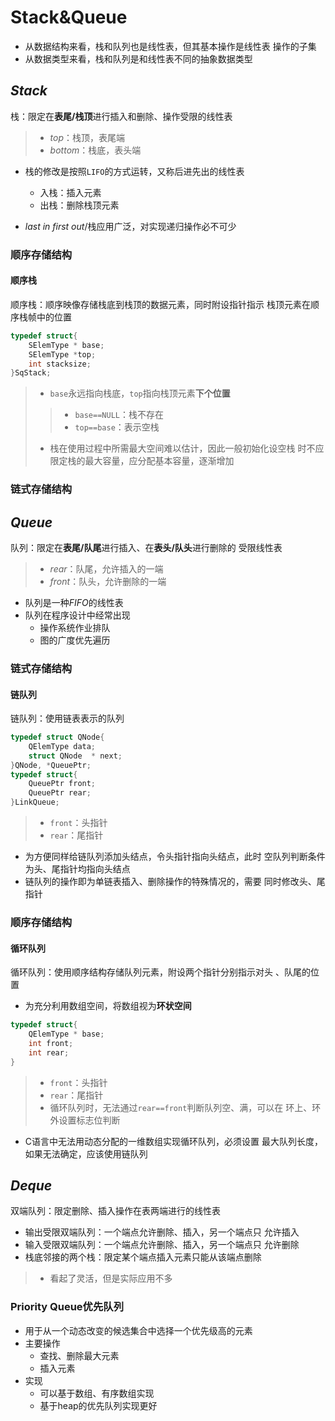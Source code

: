 #	Stack&Queue

-	从数据结构来看，栈和队列也是线性表，但其基本操作是线性表
	操作的子集
-	从数据类型来看，栈和队列是和线性表不同的抽象数据类型

##	*Stack*

栈：限定在**表尾/栈顶**进行插入和删除、操作受限的线性表

> - *top*：栈顶，表尾端
> - *bottom*：栈底，表头端

-	栈的修改是按照`LIFO`的方式运转，又称后进先出的线性表
	-	入栈：插入元素
	-	出栈：删除栈顶元素

-	*last in first out*/栈应用广泛，对实现递归操作必不可少

###	顺序存储结构

####	顺序栈

顺序栈：顺序映像存储栈底到栈顶的数据元素，同时附设指针指示
栈顶元素在顺序栈帧中的位置

```c
typedef struct{
	SElemType * base;
	SElemType *top;
	int stacksize;
}SqStack;
```

> - `base`永远指向栈底，`top`指向栈顶元素**下个位置**
> > -	`base==NULL`：栈不存在
> > -	`top==base`：表示空栈
> - 栈在使用过程中所需最大空间难以估计，因此一般初始化设空栈
	时不应限定栈的最大容量，应分配基本容量，逐渐增加

###	链式存储结构

##	*Queue*

队列：限定在**表尾/队尾**进行插入、在**表头/队头**进行删除的
受限线性表

> - *rear*：队尾，允许插入的一端
> - *front*：队头，允许删除的一端

-	队列是一种*FIFO*的线性表
-	队列在程序设计中经常出现
	-	操作系统作业排队
	-	图的广度优先遍历

###	链式存储结构

####	链队列

链队列：使用链表表示的队列

```c
typedef struct QNode{
	QElemType data;
	struct QNode  * next;
}QNode, *QueuePtr;
typedef struct{
	QueuePtr front;
	QueuePtr rear;
}LinkQueue;
```

> - `front`：头指针
> - `rear`：尾指针

-	为方便同样给链队列添加头结点，令头指针指向头结点，此时
	空队列判断条件为头、尾指针均指向头结点
-	链队列的操作即为单链表插入、删除操作的特殊情况的，需要
	同时修改头、尾指针

###	顺序存储结构

####	循环队列

循环队列：使用顺序结构存储队列元素，附设两个指针分别指示对头
、队尾的位置

-	为充分利用数组空间，将数组视为**环状空间**

```c
typedef struct{
	QElemType * base;
	int front;
	int rear;
}
```

> - `front`：头指针
> - `rear`：尾指针
> - 循环队列时，无法通过`rear==front`判断队列空、满，可以在
	环上、环外设置标志位判断

-	C语言中无法用动态分配的一维数组实现循环队列，必须设置
	最大队列长度，如果无法确定，应该使用链队列

##	*Deque*

双端队列：限定删除、插入操作在表两端进行的线性表

-	输出受限双端队列：一个端点允许删除、插入，另一个端点只
	允许插入
-	输入受限双端队列：一个端点允许删除、插入，另一个端点只
	允许删除
-	栈底邻接的两个栈：限定某个端点插入元素只能从该端点删除

> - 看起了灵活，但是实际应用不多




###	Priority Queue优先队列

-	用于从一个动态改变的候选集合中选择一个优先级高的元素
-	主要操作
	-	查找、删除最大元素
	-	插入元素
-	实现
	-	可以基于数组、有序数组实现
	-	基于heap的优先队列实现更好


